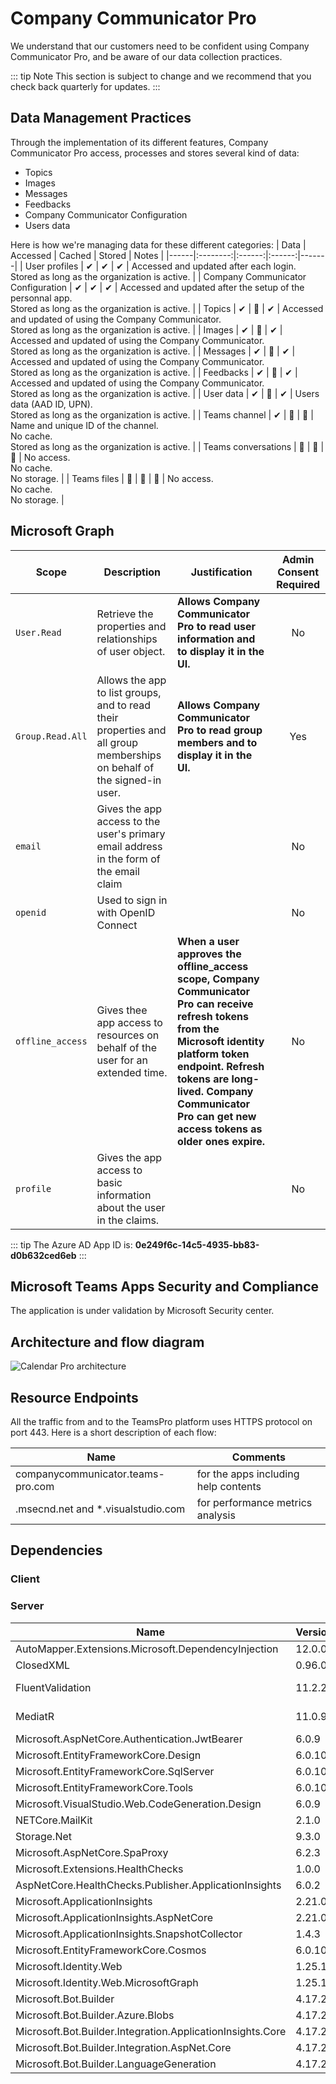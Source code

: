 ﻿# Company Communicator Pro

We understand that our customers need to be confident using Company Communicator Pro, and be aware of our data collection practices.

::: tip Note
This section is subject to change and we recommend that you check back quarterly for updates.
:::

## Data Management Practices

Through the implementation of its different features, Company Communicator Pro access, processes and stores several kind of data:
- Topics
- Images
- Messages
- Feedbacks
- Company Communicator Configuration
- Users data

Here is how we're managing data for these different categories:
| Data | Accessed | Cached | Stored | Notes |
|------|:--------:|:------:|:------:|-------|
| User profiles | ✔ | ✔ | ✔ | Accessed and updated after each login.<br/>Stored as long as the organization is active. |
| Company Communicator Configuration | ✔ | ✔ | ✔ | Accessed and updated after the setup of the personnal app.<br/>Stored as long as the organization is active. |
| Topics | ✔ | 🚫 | ✔ | Accessed and updated of using the Company Communicator.<br/>Stored as long as the organization is active. |
| Images | ✔ | 🚫 | ✔ | Accessed and updated of using the Company Communicator.<br/>Stored as long as the organization is active. |
| Messages | ✔ | 🚫 | ✔ | Accessed and updated of using the Company Communicator.<br/>Stored as long as the organization is active. |
| Feedbacks | ✔ | 🚫 | ✔ | Accessed and updated of using the Company Communicator.<br/>Stored as long as the organization is active. |
| User data | ✔ | 🚫 | ✔ | Users data (AAD ID, UPN).<br/>Stored as long as the organization is active. |
| Teams channel | ✔ | 🚫 | 🚫 | Name and unique ID of the channel.<br/>No cache.<br/>Stored as long as the organization is active. |
| Teams conversations | 🚫 | 🚫 | 🚫 | No access.<br/>No cache.<br/>No storage. |
| Teams files | 🚫 | 🚫 | 🚫 | No access.<br/>No cache.<br/>No storage. |

## Microsoft Graph

| Scope | Description | Justification | Admin Consent Required |
|-------|-------------|---------------|:----------------------:|
| ```User.Read``` | Retrieve the properties and relationships of user object. | **Allows Company Communicator Pro to read user information and to display it in the UI.** | No |
| ```Group.Read.All``` | Allows the app to list groups, and to read their properties and all group memberships on behalf of the signed-in user.| **Allows Company Communicator Pro to read group members and to display it in the UI.** | Yes |
|```email```| Gives the app access to the user's primary email address in the form of the email claim | | No |
|```openid```| Used to sign in with OpenID Connect | | No |
|```offline_access```| Gives thee app access to resources on behalf of the user for an extended time. | **When a user approves the offline_access scope, Company Communicator Pro can receive refresh tokens from the Microsoft identity platform token endpoint. Refresh tokens are long-lived. Company Communicator Pro can get new access tokens as older ones expire.** | No |
|```profile```| Gives the app access to basic information about the user in the claims.| | No |

::: tip
The Azure AD App ID is: **0e249f6c-14c5-4935-bb83-d0b632ced6eb**
:::


## Microsoft Teams Apps Security and Compliance

The application is under validation by Microsoft Security center.

## Architecture and flow diagram

![Calendar Pro architecture](/assets/img/cc-architecture.png)

## Resource Endpoints

All the traffic from and to the TeamsPro platform uses HTTPS protocol on port 443.
Here is a short description of each flow:

| Name | Comments |
|------|----------|
| companycommunicator.teams-pro.com  | for the apps including help contents |
|.msecnd.net and *.visualstudio.com  | for performance metrics analysis |

## Dependencies

### Client

### Server

| Name                                                           | Version | Url                                                                                     | License    |
| -------------------------------------------------------------- | ------- | --------------------------------------------------------------------------------------- | ---------- |
| AutoMapper.Extensions.Microsoft.DependencyInjection            | 12.0.0  | https://licenses.nuget.org/MIT                                                          | MIT        |
| ClosedXML                                                      | 0.96.0  | https://licenses.nuget.org/MIT                                                          | MIT        |
| FluentValidation                                               | 11.2.2  | https://licenses.nuget.org/Apache-2.0                                                   | Apache-2.0 |
| MediatR                                                        | 11.0.9  | https://licenses.nuget.org/Apache-2.0                                                   | Apache-2.0 |
| Microsoft.AspNetCore.Authentication.JwtBearer                  | 6.0.9   | https://licenses.nuget.org/MIT                                                          | MIT        |
| Microsoft.EntityFrameworkCore.Design                           | 6.0.10  | https://licenses.nuget.org/MIT                                                          | MIT        |
| Microsoft.EntityFrameworkCore.SqlServer                        | 6.0.10  | https://licenses.nuget.org/MIT                                                          | MIT        |
| Microsoft.EntityFrameworkCore.Tools                            | 6.0.10  | https://licenses.nuget.org/MIT                                                          | MIT        |
| Microsoft.VisualStudio.Web.CodeGeneration.Design               | 6.0.9   | https://licenses.nuget.org/MIT                                                          | MIT        |
| NETCore.MailKit                                                | 2.1.0   | https://licenses.nuget.org/MIT                                                          | MIT        |
| Storage.Net                                                    | 9.3.0   | https://licenses.nuget.org/MIT                                                          | MIT        |
| Microsoft.AspNetCore.SpaProxy                                  | 6.2.3   | https://licenses.nuget.org/MIT                                                          | MIT        |
| Microsoft.Extensions.HealthChecks                              | 1.0.0   | https://raw.githubusercontent.com/domaindrivendev/Swashbuckle.AspNetCore/master/LICENSE | MIT        |
| AspNetCore.HealthChecks.Publisher.ApplicationInsights          | 6.0.2   | https://raw.githubusercontent.com/domaindrivendev/Swashbuckle.AspNetCore/master/LICENSE | MIT        |
| Microsoft.ApplicationInsights                                  | 2.21.0  | https://raw.githubusercontent.com/domaindrivendev/Swashbuckle.AspNetCore/master/LICENSE | MIT        |
| Microsoft.ApplicationInsights.AspNetCore                       | 2.21.0  | https://raw.githubusercontent.com/domaindrivendev/Swashbuckle.AspNetCore/master/LICENSE | MIT        |
| Microsoft.ApplicationInsights.SnapshotCollector                | 1.4.3   | https://raw.githubusercontent.com/domaindrivendev/Swashbuckle.AspNetCore/master/LICENSE | MIT        |
| Microsoft.EntityFrameworkCore.Cosmos                           | 6.0.10  | https://raw.githubusercontent.com/domaindrivendev/Swashbuckle.AspNetCore/master/LICENSE | MIT        |
| Microsoft.Identity.Web                                         | 1.25.1  | https://raw.githubusercontent.com/domaindrivendev/Swashbuckle.AspNetCore/master/LICENSE | MIT        |
| Microsoft.Identity.Web.MicrosoftGraph                          | 1.25.1  | https://raw.githubusercontent.com/domaindrivendev/Swashbuckle.AspNetCore/master/LICENSE | MIT        |
| Microsoft.Bot.Builder                                          | 4.17.2  | https://raw.githubusercontent.com/domaindrivendev/Swashbuckle.AspNetCore/master/LICENSE | MIT        |
| Microsoft.Bot.Builder.Azure.Blobs                              | 4.17.2  | https://raw.githubusercontent.com/domaindrivendev/Swashbuckle.AspNetCore/master/LICENSE | MIT        |
| Microsoft.Bot.Builder.Integration.ApplicationInsights.Core     | 4.17.2  | https://raw.githubusercontent.com/domaindrivendev/Swashbuckle.AspNetCore/master/LICENSE | MIT        |
| Microsoft.Bot.Builder.Integration.AspNet.Core                  | 4.17.2  | https://raw.githubusercontent.com/domaindrivendev/Swashbuckle.AspNetCore/master/LICENSE | MIT        |
| Microsoft.Bot.Builder.LanguageGeneration                       | 4.17.2  | https://raw.githubusercontent.com/domaindrivendev/Swashbuckle.AspNetCore/master/LICENSE | MIT        |
<Intercom />
<Clarity />
<GoogleAnalytics />